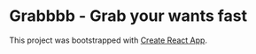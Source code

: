 # Grabbbb - Grab your wants fast

This project was bootstrapped with [Create React App](https://github.com/facebook/create-react-app).
